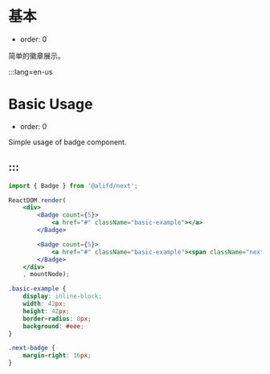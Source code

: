 # 基本

- order: 0

简单的徽章展示。

:::lang=en-us
# Basic Usage

- order: 0

Simple usage of badge component.

:::
---

````jsx
import { Badge } from '@alifd/next';

ReactDOM.render(
    <div>
        <Badge count={5}>
            <a href="#" className="basic-example"></a>
        </Badge>

        <Badge count={5}>
            <a href="#" className="basic-example"><span className="next-visually-hidden">unread messages</span></a>
        </Badge>
    </div>
    , mountNode);
````

````css
.basic-example {
    display: inline-block;
    width: 42px;
    height: 42px;
    border-radius: 8px;
    background: #eee;
}

.next-badge {
    margin-right: 16px;
}
````
